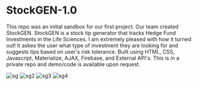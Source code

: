 # StockGEN-1.0
This repo was an initial sandbox for our first project. Our team created StockGEN. StockGEN is a stock tip generator that tracks Hedge Fund Investments in the Life Sciences. I am extremely pleased with how it turned out! It askes the user what type of investment they are looking for and suggests tips based on user's risk tolerance. Built using HTML, CSS, Javascript, Materialize, AJAX, Firebase, and External API's. This is in a private repo and demo/code is available upon request. 

![sg](https://user-images.githubusercontent.com/27470842/36615080-ca28707a-1893-11e8-9ce9-8ab953711bd1.PNG)
![sg2](https://user-images.githubusercontent.com/27470842/36615083-cbe26d6c-1893-11e8-8c69-e78aa097ebb2.PNG)
![sg3](https://user-images.githubusercontent.com/27470842/36615085-ce24e834-1893-11e8-8115-dfdbe8a15b6e.PNG)
![sg4](https://user-images.githubusercontent.com/27470842/36615090-d0e9398a-1893-11e8-9e06-c12c3c8320ec.PNG)
